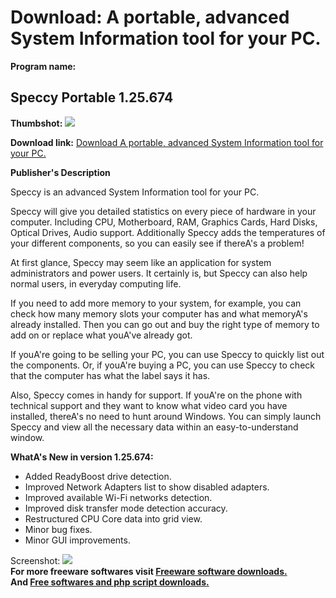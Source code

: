 # Download: A portable, advanced System Information tool for your PC.

**Program name:**

## Speccy Portable 1.25.674

  
**Thumbshot:** ![](http://www.freewarefiles.com/screenshot/speccy_md.jpg)   
  
**Download link:** [Download A portable, advanced System Information tool for your PC.](http://freesoftwares.boysofts.com/Speccy-Portable_program_53109.html)  
  


**Publisher's Description**  
  


Speccy is an advanced System Information tool for your PC. 

Speccy will give you detailed statistics on every piece of hardware in your computer. Including CPU, Motherboard, RAM, Graphics Cards, Hard Disks, Optical Drives, Audio support. Additionally Speccy adds the temperatures of your different components, so you can easily see if thereA's a problem!

At first glance, Speccy may seem like an application for system administrators and power users. It certainly is, but Speccy can also help normal users, in everyday computing life.

If you need to add more memory to your system, for example, you can check how many memory slots your computer has and what memoryA's already installed. Then you can go out and buy the right type of memory to add on or replace what youA've already got.

If youA're going to be selling your PC, you can use Speccy to quickly list out the components. Or, if youA're buying a PC, you can use Speccy to check that the computer has what the label says it has.

Also, Speccy comes in handy for support. If youA're on the phone with technical support and they want to know what video card you have installed, thereA's no need to hunt around Windows. You can simply launch Speccy and view all the necessary data within an easy-to-understand window.

**WhatA's New in version 1.25.674:**

  * Added ReadyBoost drive detection. 
  * Improved Network Adapters list to show disabled adapters. 
  * Improved available Wi-Fi networks detection. 
  * Improved disk transfer mode detection accuracy. 
  * Restructured CPU Core data into grid view. 
  * Minor bug fixes. 
  * Minor GUI improvements. 

  
  
Screenshot: ![](http://www.freewarefiles.com/screenshot/speccy.jpg)   
**For more freeware softwares visit [Freeware software downloads.](http://freesoftwares.boysofts.com/)**   
**And [Free softwares and php script downloads.](http://www.boysofts.com/)**
